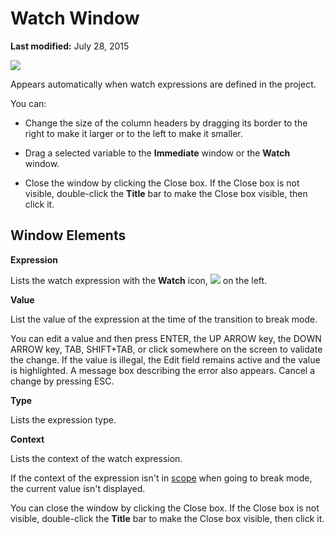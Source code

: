 
# Watch Window

 **Last modified:** July 28, 2015


![](../images/watch_ZA01201806.gif)



Appears automatically when watch expressions are defined in the project.

You can:


- Change the size of the column headers by dragging its border to the right to make it larger or to the left to make it smaller.
    
- Drag a selected variable to the  **Immediate** window or the **Watch** window.
    
- Close the window by clicking the Close box. If the Close box is not visible, double-click the  **Title** bar to make the Close box visible, then click it.
    


## Window Elements

 **Expression**

Lists the watch expression with the  **Watch** icon,
![](../images/tbr_wawd_ZA01201768.gif) on the left.

 **Value**

List the value of the expression at the time of the transition to break mode.

You can edit a value and then press ENTER, the UP ARROW key, the DOWN ARROW key, TAB, SHIFT+TAB, or click somewhere on the screen to validate the change. If the value is illegal, the Edit field remains active and the value is highlighted. A message box describing the error also appears. Cancel a change by pressing ESC.

 **Type**

Lists the expression type.

 **Context**

Lists the context of the watch expression.

If the context of the expression isn't in  [scope](b8bdf64f-5920-1ae9-16d0-b26d09524a30.md) when going to break mode, the current value isn't displayed.

You can close the window by clicking the Close box. If the Close box is not visible, double-click the  **Title** bar to make the Close box visible, then click it.

